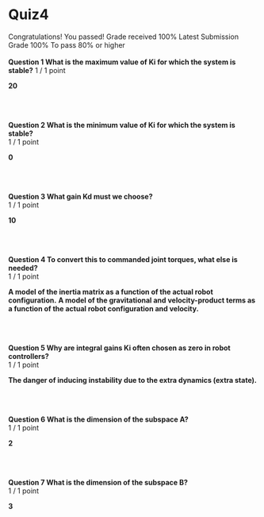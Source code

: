 # Quiz4
Congratulations! You passed!
Grade received 100%
Latest Submission Grade 100%
To pass 80% or higher
<br/>
<br/>
**Question 1 What is the maximum value of Ki for which the system is stable?**
1 / 1 point    

**20**

<br/>
<br/>

**Question 2 What is the minimum value of Ki for which the system is stable?**    
1 / 1 point

**0**
 
<br/>
<br/>

**Question 3 What gain Kd must we choose?**    
1 / 1 point

**10**

<br/>
<br/>

**Question 4 To convert this to commanded joint torques, what else is needed?**    
1 / 1 point

**A model of the inertia matrix as a function of the actual robot configuration.**
**A model of the gravitational and velocity-product terms as a function of the actual robot configuration and velocity.**

<br/>
<br/>

**Question 5 Why are integral gains Ki often chosen as zero in robot controllers?**    
1 / 1 point

**The danger of inducing instability due to the extra dynamics (extra state).**

<br/>
<br/>

**Question 6 What is the dimension of the subspace A?**    
1 / 1 point

**2**

<br/>
<br/>

**Question 7 What is the dimension of the subspace B?**    
1 / 1 point

**3**

<br/>
<br/>
